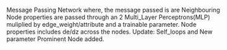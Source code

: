 Message Passing Network where, the message passed is are Neighbouring Node properties are passed through an 2 Multi_Layer Perceptrons(MLP) muliplied by edge_weight/attribute and a trainable parameter. Node properties includes de/dz across the nodes. Update: Self_loops and New parameter Prominent Node added.
